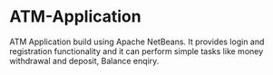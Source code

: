 # ATM-Application
ATM Application build using Apache NetBeans. It provides login and registration functionality and it can perform simple tasks like money withdrawal and deposit, Balance enqiry.
